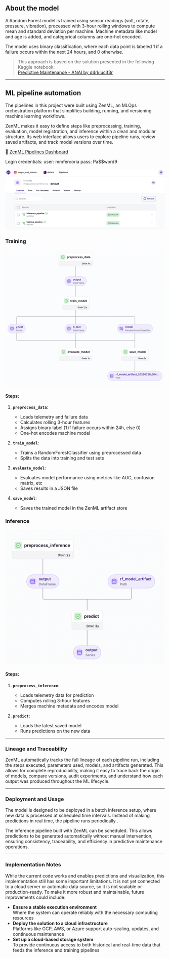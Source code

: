 ## About the model

A Random Forest model is trained using sensor readings (volt, rotate, pressure, vibration), processed with 3-hour rolling windows to compute mean and standard deviation per machine. Machine metadata like model and age is added, and categorical columns are one-hot encoded.

The model uses binary classification, where each data point is labeled 1 if a failure occurs within the next 24 hours, and 0 otherwise. 

> This approach is based on the solution presented in the following Kaggle notebook:  
> [Predictive Maintenance - ANAI by d4rklucif3r](https://www.kaggle.com/code/d4rklucif3r/predictive-maintenance-anai)

---
## ML pipeline automation

The pipelines in this project were built using ZenML, an MLOps orchestration platform that simplifies building, running, and versioning machine learning workflows.

ZenML makes it easy to define steps like preprocessing, training, evaluation, model registration, and inference within a clean and modular structure. Its web interface allows users to explore pipeline runs, review saved artifacts, and track model versions over time.

🔗 [ZenML Pipelines Dashboard](https://mmfercoria-mlops-predictive-maintenance.hf.space/projects/default/pipelines)

Login credentials:
user: mmfercoria
pass: Pa$$word9

![ZenML Pipelines UI](images/pipelines.png)

### Training

![ZenML Training](images/train_pipeline.png)

#### Steps:

1. **`preprocess_data`**:  
   - Loads telemetry and failure data
   - Calculates rolling 3-hour features
   - Assigns binary label (1 if failure occurs within 24h, else 0)
   - One-hot encodes machine model

2. **`train_model`**:  
   - Trains a RandomForestClassifier using preprocessed data
   - Splits the data into training and test sets

3. **`evaluate_model`**:  
   - Evaluates model performance using metrics like AUC, confusion matrix, etc
   - Saves results in a JSON file

4. **`save_model`**:  
   - Saves the trained model in the ZenML artifact store

### Inference

![ZenML Training](images/inference_pipeline.png)

#### Steps:

1. **`preprocess_inference`**:  
    - Loads telemetry data for prediction
    - Computes rolling 3-hour features
    - Merges machine metadata and encodes model

2. **`predict`**:  
    - Loads the latest saved model
    - Runs predictions on the new data
---
### Lineage and Traceability

ZenML automatically tracks the full lineage of each pipeline run, including the steps executed, parameters used, models, and artifacts generated. This allows for complete reproducibility, making it easy to trace back the origin of models, compare versions, audit experiments, and understand how each output was produced throughout the ML lifecycle.

---
### Deployment and Usage

The model is designed to be deployed in a batch inference setup, where new data is processed at scheduled time intervals. Instead of making predictions in real time, the pipeline runs periodically .

The inference pipeline built with ZenML can be scheduled. This allows predictions to be generated automatically without manual intervention, ensuring consistency, traceability, and efficiency in predictive maintenance operations.

---
### Implementation Notes

While the current code works and enables predictions and visualization, this implementation still has some important limitations. It is not yet connected to a cloud server or automatic data source, so it is not scalable or production-ready. To make it more robust and maintainable, future improvements could include:

- **Ensure a stable execution environment**  
  Where the system can operate reliably with the necessary computing resources
- **Deploy the solution to a cloud infrastructure**  
  Platforms like GCP, AWS, or Azure support auto-scaling, updates, and continuous maintenance
- **Set up a cloud-based storage system**  
  To provide continuous access to both historical and real-time data that feeds the inference and training pipelines
